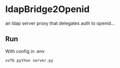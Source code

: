# ldapBridge2Openid
an ldap server proxy that delegates auth to openid...

## Run
With config in .env
```shell
xvfb python server.py
```